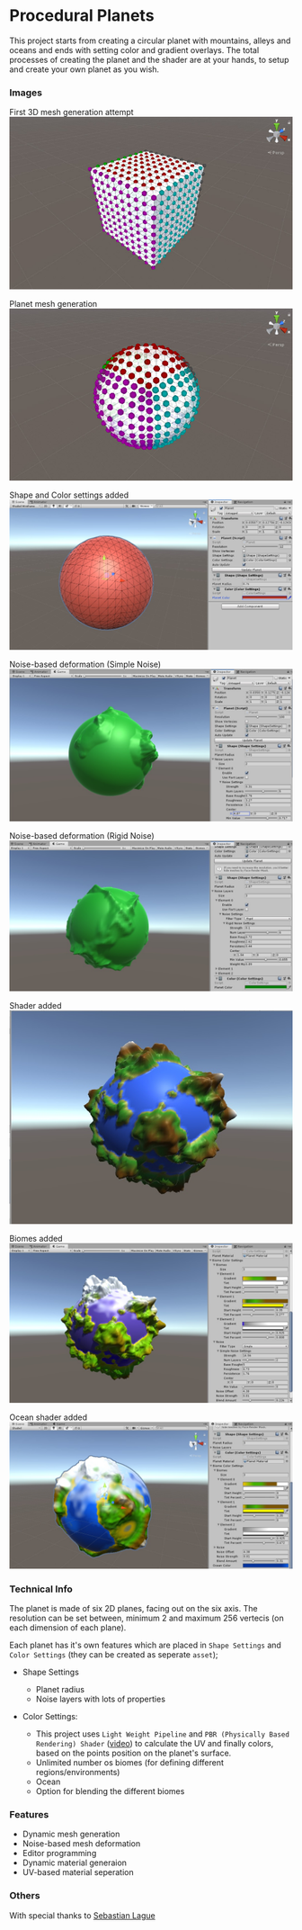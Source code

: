# Procedural Planets

This project starts from creating a circular planet with mountains, alleys and oceans and ends with setting color and gradient overlays. The total processes of creating the planet and the shader are at your hands, to setup and create your own planet as you wish.

### Images
First 3D mesh generation attempt
![](images/PP01-1.jpg)

Planet mesh generation
![](images/PP01-2.jpg)

Shape and Color settings added
![](images/PP02.jpg)

Noise-based deformation (Simple Noise)
![](images/PP03.jpg)

Noise-based deformation (Rigid Noise)
![](images/PP04.jpg)

Shader added
![](images/PP05.jpg)

Biomes added
![](images/PP06.jpg)

Ocean shader added
![](images/PP07.jpg)

### Technical Info
The planet is made of six 2D planes, facing out on the six axis. The resolution can be set between, minimum 2 and maximum 256 vertecis (on each dimension of each plane).

Each planet has it's own features which are placed in `Shape Settings` and `Color Settings` (they can be created as seperate `asset`);

- Shape Settings
	- Planet radius
	- Noise layers with lots of properties

- Color Settings:
	- This project uses `Light Weight Pipeline` and `PBR (Physically Based Rendering) Shader` ([video](https://www.youtube.com/watch?v=_LaVvGlkBDs)) to calculate the UV and finally colors, based on the points position on the planet's surface.
	- Unlimited number os biomes (for defining different regions/environments)
	- Ocean
	- Option for blending the different biomes

### Features
- Dynamic mesh generation
- Noise-based mesh deformation
- Editor programming
- Dynamic material generaion
- UV-based material seperation

### Others
With special thanks to [Sebastian Lague](https://www.youtube.com/watch?v=QN39W020LqU&list=PLFt_AvWsXl0cONs3T0By4puYy6GM22ko8)